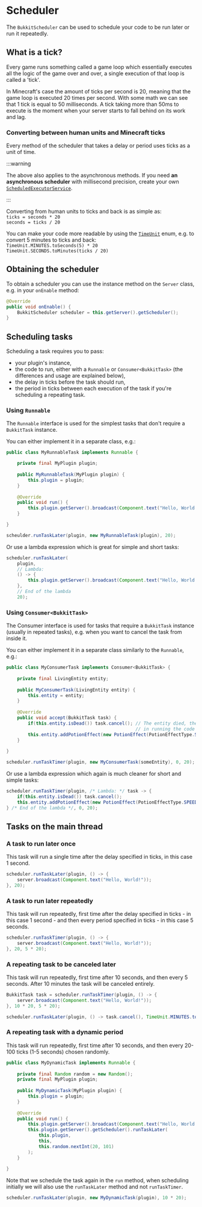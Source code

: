 ﻿---
slug: /dev/scheduler
---

# Scheduler

The `BukkitScheduler` can be used to schedule your code to be run later or run it repeatedly.

## What is a tick?

Every game runs something called a game loop which essentially executes all the logic of the game over and over,
a single execution of that loop is called a 'tick'.

In Minecraft's case the amount of ticks per second is 20, meaning that the game loop is executed 20 times per second.
With some math we can see that 1 tick is equal to 50 milliseconds. A tick taking more than 50ms to execute is the moment
when your server starts to fall behind on its work and lag.

### Converting between human units and Minecraft ticks

Every method of the scheduler that takes a delay or period uses ticks as a unit of time.

:::warning

The above also applies to the asynchronous methods. If you need **an asynchronous scheduler** with millisecond precision, create your own
[`ScheduledExecutorService`](https://docs.oracle.com/en/java/javase/17/docs/api/java.base/java/util/concurrent/ScheduledExecutorService.html).

:::

Converting from human units to ticks and back is as simple as:  
`ticks = seconds * 20`  
`seconds = ticks / 20`

You can make your code more readable by using the
[`TimeUnit`](https://docs.oracle.com/en/java/javase/17/docs/api/java.base/java/util/concurrent/TimeUnit.html)
enum, e.g. to convert 5 minutes to ticks and back:  
`TimeUnit.MINUTES.toSeconds(5) * 20`  
`TimeUnit.SECONDS.toMinutes(ticks / 20)`

## Obtaining the scheduler

To obtain a scheduler you can use the instance method on the `Server` class, e.g. in your `onEnable` method:

```java
@Override
public void onEnable() {
	BukkitScheduler scheduler = this.getServer().getScheduler();
}
```

## Scheduling tasks

Scheduling a task requires you to pass:
- your plugin's instance,
- the code to run, either with a `Runnable` or `Consumer<BukkitTask>` (the differences and usage are explained below),
- the delay in ticks before the task should run,
- the period in ticks between each execution of the task if you're scheduling a repeating task.

### Using `Runnable`

The `Runnable` interface is used for the simplest tasks that don't require a `BukkitTask` instance.

You can either implement it in a separate class, e.g.:

```java
public class MyRunnableTask implements Runnable {

	private final MyPlugin plugin;
	
	public MyRunnableTask(MyPlugin plugin) {
		this.plugin = plugin;
	}
	
	@Override
	public void run() {
		this.plugin.getServer().broadcast(Component.text("Hello, World!"));
	}

}
```
```java
scheulder.runTaskLater(plugin, new MyRunnableTask(plugin), 20);
```

Or use a lambda expression which is great for simple and short tasks:

```java
scheduler.runTaskLater(
	plugin, 
	// Lambda:
	() -> {
		this.plugin.getServer().broadcast(Component.text("Hello, World!")
	},
	// End of the lambda
	20);
```

### Using `Consumer<BukkitTask>`

The Consumer interface is used for tasks that require a `BukkitTask` instance (usually in repeated tasks),
e.g. when you want to cancel the task from inside it.

You can either implement it in a separate class similarly to the `Runnable`, e.g.:

```java
public class MyConsumerTask implements Consumer<BukkitTask> {
	
	private final LivingEntity entity;
	
	public MyConsumerTask(LivingEntity entity) {
		this.entity = entity;
	}
	
	@Override
	public void accept(BukkitTask task) {
		if(this.entity.isDead()) task.cancel(); // The entity died, there's no point
		                                        // in running the code anymore.
		this.entity.addPotionEffect(new PotionEffect(PotionEffectType.SPEED, 20, 1));
	}
	
}
```
```java
scheduler.runTaskTimer(plugin, new MyConsumerTask(someEntity), 0, 20);
```

Or use a lambda expression which again is much cleaner for short and simple tasks:

```java
scheduler.runTaskTimer(plugin, /* Lambda: */ task -> {
	if(this.entity.isDead()) task.cancel();
	this.entity.addPotionEffect(new PotionEffect(PotionEffectType.SPEED, 20, 1));
} /* End of the lambda */, 0, 20);
```

## Tasks on the main thread

### A task to run later once

This task will run a single time after the delay specified in ticks, in this case 1 second.

```java
scheduler.runTaskLater(plugin, () -> {
	server.broadcast(Component.text("Hello, World!"));
}, 20);
```

### A task to run later repeatedly

This task will run repeatedly, first time after the delay specified in ticks - in this case 1 second -
and then every period specified in ticks - in this case 5 seconds.

```java
scheduler.runTaskTimer(plugin, () -> {
	server.broadcast(Component.text("Hello, World!"));
}, 20, 5 * 20);
```

### A repeating task to be canceled later

This task will run repeatedly, first time after 10 seconds, and then every 5 seconds. After 10 minutes
the task will be canceled entirely.

```java
BukkitTask task = scheduler.runTaskTimer(plugin, () -> {
	server.broadcast(Component.text("Hello, World!"));
}, 10 * 20, 5 * 20);

scheduler.runTaskLater(plugin, () -> task.cancel(), TimeUnit.MINUTES.toSeconds(10) * 20);
```

### A repeating task with a dynamic period

This task will run repeatedly, first time after 10 seconds, and then every 20-100 ticks (1-5 seconds) chosen randomly.

```java
public class MyDynamicTask implements Runnable {
	
	private final Random random = new Random();
	private final MyPlugin plugin;
	
	public MyDynamicTask(MyPlugin plugin) {
		this.plugin = plugin;
	}
	
	@Override
	public void run() {
		this.plugin.getServer().broadcast(Component.text("Hello, World!"));
		this.plugin.getServer().getScheduler().runTaskLater(
			this.plugin,
			this,
			this.random.nextInt(20, 101)
		);
	}
	
}
```

Note that we schedule the task again in the `run` method, when scheduling initially we will also
use the `runTaskLater` method and not `runTaskTimer`.

```java
scheduler.runTaskLater(plugin, new MyDynamicTask(plugin), 10 * 20);
```